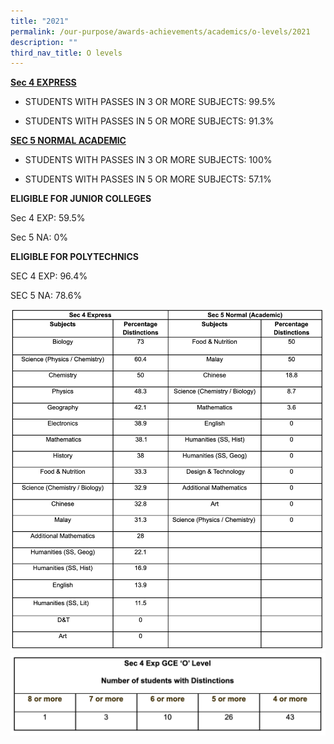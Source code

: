 ```yaml
---
title: "2021"
permalink: /our-purpose/awards-achievements/academics/o-levels/2021
description: ""
third_nav_title: O levels
---
```

<strong><u>Sec 4 EXPRESS</strong></u>

* STUDENTS WITH PASSES IN 3 OR MORE SUBJECTS: 99.5%

* STUDENTS WITH PASSES IN 5 OR MORE SUBJECTS: 91.3%

<strong><u>SEC 5 NORMAL ACADEMIC</strong></u>

* STUDENTS WITH PASSES IN 3 OR MORE SUBJECTS: 100%

* STUDENTS WITH PASSES IN 5 OR MORE SUBJECTS: 57.1%

**ELIGIBLE FOR JUNIOR COLLEGES**

Sec 4 EXP: 59.5%

Sec 5 NA: 0%

**ELIGIBLE FOR POLYTECHNICS**

SEC 4 EXP: 96.4%

SEC 5 NA: 78.6%

![](/images/Olvl2021-1.png)
![](/images/olvl2021-2.png)